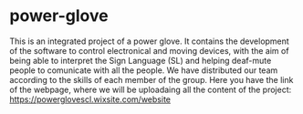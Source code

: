 # power-glove
This is an integrated project of a power glove. It contains the development of the software to control electronical and moving devices, with the aim of being able to interpret the Sign Language (SL) and helping deaf-mute people to comunicate with all the people.
We have distributed our team according to the skills of each member of the group.
Here you have the link of the webpage, where we will be uploadaing all the content of the project: https://powerglovescl.wixsite.com/website
